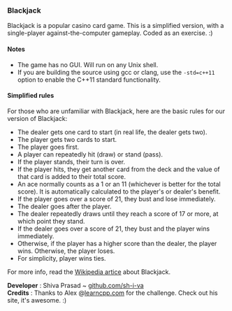 ### Blackjack

Blackjack is a popular casino card game. This is a simplified version, with a   single-player against-the-computer gameplay. Coded as an exercise. :)

#### Notes

* The game has no GUI. Will run on any Unix shell.
* If you are building the source using gcc or clang, use the `-std=c++11` option  to enable the C++11 standard functionality.

#### Simplified rules

For those who are unfamiliar with Blackjack, here are the basic rules for our   version of Blackjack:

* The dealer gets one card to start (in real life, the dealer gets two).
* The player gets two cards to start.
* The player goes first.
* A player can repeatedly hit (draw) or stand (pass).
* If the player stands, their turn is over.
* If the player hits, they get another card from the deck and the value of that  card is added to their total score.
* An ace normally counts as a 1 or an 11 (whichever is better for the total score).  It is automatically calculated to the player's or dealer's benefit.
* If the player goes over a score of 21, they bust and lose immediately.
* The dealer goes after the player.
* The dealer repeatedly draws until they reach a score of 17 or more, at which  point they stand.
* If the dealer goes over a score of 21, they bust and the player wins immediately.
* Otherwise, if the player has a higher score than the dealer, the player wins.  Otherwise, the player loses.
* For simplicity, player wins ties.

For more info, read the [Wikipedia artice](https://en.wikipedia.org/wiki/Blackjack) about Blackjack.

__Developer__ : Shiva Prasad ~ [github.com/sh-i-va](https://github.com/shivaprsdv)  
__Credits__   : Thanks to Alex @[learncpp.com](https://learncpp.com) for the challenge.  Check out his site, it's awesome. :)
